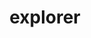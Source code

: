 ---
age: 2014-01-01
id: explorer
title: explorer
thumbnail: ''
tags:
  - sketch
mediaPaths:
  original: peter-like-a-sir.png
  thumbnail: sizes/thumbnail/peter-like-a-sir.png
---